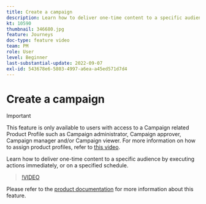 ```yaml
---
title: Create a campaign
description: Learn how to deliver one-time content to a specific audience by executing actions immediately, or on a specified schedule.
kt: 10590
thumbnail: 346680.jpg
feature: Journeys
doc-type: feature video
team: PM
role: User
level: Beginner
last-substantial-update: 2022-09-07
exl-id: 543678e6-5803-4997-a6ea-a45ed571d7d4
---
```

# Create a campaign

>[!IMPORTANT]
>
>This feature is only available to users with access to a Campaign related Product Profile such as Campaign administrator, Campaign approver, Campaign manager and/or Campaign viewer. For more information on how to assign product profiles, refer to [this video](/help/set-up-access/access-management.md).

Learn how to deliver one-time content to a specific audience by executing actions immediately, or on a specified schedule.

>[!VIDEO](https://video.tv.adobe.com/v/346680?quality=12)

Please refer to the [product documentation](https://experienceleague.adobe.com/docs/journey-optimizer/using/campaigns/get-started-with-campaigns.html?lang=en) for more information about this feature.
